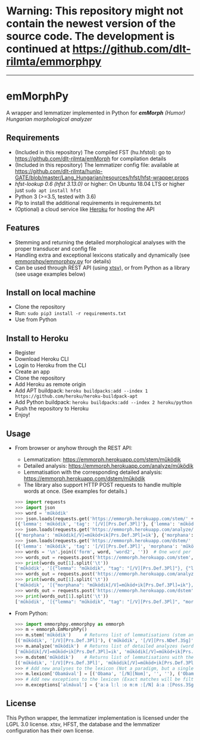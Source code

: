 # __Warning: This repository might not contain the newest version of the source code. The development is continued at https://github.com/dlt-rilmta/emmorphpy__ 

---

# emMorphPy
A wrapper and lemmatizer implemented in Python for ___emMorph__ (Humor) Hungarian morphological analyzer_ 

## Requirements

  - (Included in this repository) The compiled FST (hu.hfstol): go to https://github.com/dlt-rilmta/emMorph for compilation details
  - (Included in this repository) The lemmatizer config file: available at https://github.com/dlt-rilmta/hunlp-GATE/blob/master/Lang_Hungarian/resources/hfst/hfst-wrapper.props
  - _hfst-lookup 0.6 (hfst 3.13.0)_ or higher: On Ubuntu 18.04 LTS or higher just `sudo apt install hfst`
  - Python 3 (>=3.5, tested with 3.6)
  - Pip to install the additional requirements in requirements.txt
  - (Optional) a cloud service like [Heroku](https://heroku.com) for hosting the API

## Features
 - Stemming and returning the detailed morphological analyses with the proper transducer and config file
 - Handling extra and exceptional lexicons statically and dynamically (see [emmorphpy/emmorphpy.py](https://github.com/ppke-nlpg/emmorphpy/blob/master/emmorphpy/emmorphpy.py) for details)
 - Can be used through REST API (using [xtsv](https://github.com/dlt-rilmta/xtsv)), or from Python as a library (see usage examples below)

## Install on local machine

  - Clone the repository
  - Run: `sudo pip3 install -r requirements.txt`
  - Use from Python

## Install to Heroku

  - Register
  - Download Heroku CLI
  - Login to Heroku from the CLI
  - Create an app
  - Clone the repository
  - Add Heroku as remote origin
  - Add APT buildpack: `heroku buildpacks:add --index 1 https://github.com/heroku/heroku-buildpack-apt`
  - Add Python buildpack: `heroku buildpacks:add --index 2 heroku/python`
  - Push the repository to Heroku
  - Enjoy!

## Usage

  - From browser or anyhow through the REST API:
     - Lemmatization: https://emmorph.herokuapp.com/stem/működik
     - Detailed analysis: https://emmorph.herokuapp.com/analyze/működik
     - Lemmatisation with the corresponding detailed analysis: https://emmorph.herokuapp.com/dstem/működik
     - The library also support HTTP POST requests to handle multiple words at once. (See examples for details.)

	```python
	>>> import requests
	>>> import json
	>>> word = 'működik'
	>>> json.loads(requests.get('https://emmorph.herokuapp.com/stem/' + word).text)[word]
	[{'lemma': 'működik', 'tag': '[/V][Prs.Def.3Pl]'}, {'lemma': 'működik', 'tag': '[/V][Prs.NDef.3Sg]'}]
	>>> json.loads(requests.get('https://emmorph.herokuapp.com/analyze/' + word).text)[word]
	[{'morphana': 'működik[/V]=működ+ik[Prs.Def.3Pl]=ik'}, {'morphana': 'működik[/V]=működ+ik[Prs.NDef.3Sg]=ik'}]
	>>> json.loads(requests.get('https://emmorph.herokuapp.com/dstem/' + word).text)[word]
    [{'lemma': 'működik', 'tag': '[/V][Prs.Def.3Pl]', 'morphana': 'működik[/V]=működ+ik[Prs.Def.3Pl]=ik', 'readable': 'működik[/V]=működ + ik[Prs.Def.3Pl]', 'twolevel': 'm:m ű:ű k:k ö:ö d:d :i :k :[/V] i:i k:k :[Prs.Def.3Pl]'}, {'lemma': 'működik', 'tag': '[/V][Prs.NDef.3Sg]', 'morphana': 'működik[/V]=működ+ik[Prs.NDef.3Sg]=ik', 'readable': 'működik[/V]=működ + ik[Prs.NDef.3Sg]', 'twolevel': 'm:m ű:ű k:k ö:ö d:d :i :k :[/V] i:i k:k :[Prs.NDef.3Sg]'}]
	>>> words = '\n'.join(('form', word, 'word2', ''))  # One word per line (first line is header, trailing newline is needed!)
	>>> words_out = requests.post('https://emmorph.herokuapp.com/stem', files={'file': words}).text.split('\n')
	>>> print(words_out[1].split('\t'))
	['működik', '[{"lemma": "működik", "tag": "[/V][Prs.Def.3Pl]"}, {"lemma": "működik", "tag": "[/V][Prs.NDef.3Sg]"}]']
	>>> words_out = requests.post('https://emmorph.herokuapp.com/analyze', files={'file': words}).text.split('\n')
	>>> print(words_out[1].split('\t'))
	['működik', '[{"morphana": "működik[/V]=működ+ik[Prs.Def.3Pl]=ik"}, {"morphana": "működik[/V]=működ+ik[Prs.NDef.3Sg]=ik"}]']
    >>> words_out = requests.post('https://emmorph.herokuapp.com/dstem', files={'file': words}).text.split('\n')
	>>> print(words_out[1].split('\t'))
	['működik', '[{"lemma": "működik", "tag": "[/V][Prs.Def.3Pl]", "morphana": "működik[/V]=működ+ik[Prs.Def.3Pl]=ik", "readable": "működik[/V]=működ + ik[Prs.Def.3Pl]", "twolevel": "m:m ű:ű k:k ö:ö d:d :i :k :[/V] i:i k:k :[Prs.Def.3Pl]"}, {"lemma": "működik", "tag": "[/V][Prs.NDef.3Sg]", "morphana": "működik[/V]=működ+ik[Prs.NDef.3Sg]=ik", "readable": "működik[/V]=működ + ik[Prs.NDef.3Sg]", "twolevel": "m:m ű:ű k:k ö:ö d:d :i :k :[/V] i:i k:k :[Prs.NDef.3Sg]"}]']
	```
 
  - From Python:

	```python
	>>> import emmorphpy.emmorphpy as emmorph
	>>> m = emmorph.EmMorphPy()
	>>> m.stem('működik')     # Returns list of lemmatisations (stem and tag pairs)
	[('működik', '[/V][Prs.Def.3Pl]'), ('működik', '[/V][Prs.NDef.3Sg]')]
	>>> m.analyze('működik')  # Returns list of detailed analyzes (word by morphemes)
	['működik[/V]=működ+ik[Prs.Def.3Pl]=ik', 'működik[/V]=működ+ik[Prs.NDef.3Sg]=ik']
	>>> m.dstem('működik')    # Returns list of lemmatisations with the corresponding detailed analyzes (stem, tag and detailed analyzes triples)
	[('működik', '[/V][Prs.Def.3Pl]', 'működik[/V]=működ+ik[Prs.Def.3Pl]=ik', 'működik[/V]=működ + ik[Prs.Def.3Pl]', 'm:m ű:ű k:k ö:ö d:d :i :k :[/V] i:i k:k :[Prs.Def.3Pl]'), ('működik', '[/V][Prs.NDef.3Sg]', 'működik[/V]=működ+ik[Prs.NDef.3Sg]=ik', 'működik[/V]=működ + ik[Prs.NDef.3Sg]', 'm:m ű:ű k:k ö:ö d:d :i :k :[/V] i:i k:k :[Prs.NDef.3Sg]')]
	>>> # Add new analyses to the lexicon (Not a paradigm, but a single analysis!) Format: [('STEM', 'TAG', 'DETAILED_ANALYSIS', 'HFST-OUTPUT')]
	>>> m.lexicon['Obamával'] = [('Obama', '[/N][Nom]', '', ''), ('Obam', '[/N][Nom]', '', ''), ('Obamá', '[/N][Nom]', '', '')]
	>>> # Add new exceptions to the lexicon (Exact matches will be filtered out ASAP!) Format: ('HFST-OUTPUT')
	>>> m.exceptions['almával'] = {'a:a l:l :o m:m :[/N] á:a :[Poss.3Sg] v:v a:a l:l :[Ins]'}  
	```

## License

This Python wrapper, the lemmatizer implementation is licensed under the LGPL 3.0 license.
xtsv, HFST, the database and the lemmatizer configuration has their own license.
